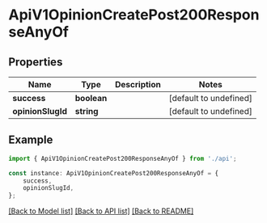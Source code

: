 # ApiV1OpinionCreatePost200ResponseAnyOf


## Properties

Name | Type | Description | Notes
------------ | ------------- | ------------- | -------------
**success** | **boolean** |  | [default to undefined]
**opinionSlugId** | **string** |  | [default to undefined]

## Example

```typescript
import { ApiV1OpinionCreatePost200ResponseAnyOf } from './api';

const instance: ApiV1OpinionCreatePost200ResponseAnyOf = {
    success,
    opinionSlugId,
};
```

[[Back to Model list]](../README.md#documentation-for-models) [[Back to API list]](../README.md#documentation-for-api-endpoints) [[Back to README]](../README.md)
